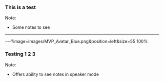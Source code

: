 ### This is a test

Note:
- Some notes to see
---
---?image=images/MVP_Avatar_Blue.png&position=left&size=55 100%
### Testing 1 2 3

Note:
- Offers ability to see notes in speaker mode